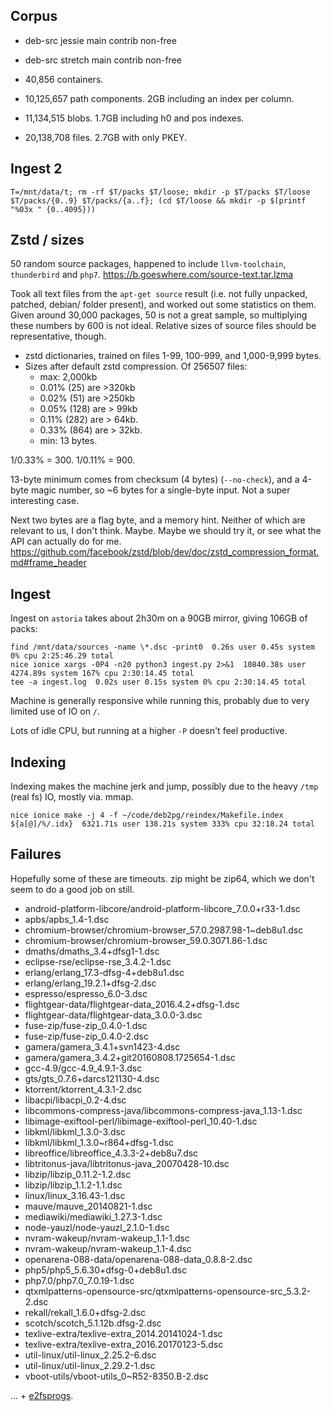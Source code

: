Corpus
------

 * deb-src jessie main contrib non-free
 * deb-src stretch main contrib non-free


 * 40,856 containers.

 
 * 10,125,657 path components. 2GB including an index per column.
 * 11,134,515 blobs. 1.7GB including h0 and pos indexes.
 * 20,138,708 files. 2.7GB with only PKEY.


Ingest 2
--------
```
T=/mnt/data/t; rm -rf $T/packs $T/loose; mkdir -p $T/packs $T/loose $T/packs/{0..9} $T/packs/{a..f}; (cd $T/loose && mkdir -p $(printf "%03x " {0..4095}))

```

Zstd / sizes
------------

50 random source packages, happened to include `llvm-toolchain`,
`thunderbird` and `php7`. https://b.goeswhere.com/source-text.tar.lzma

Took all text files from the `apt-get source` result (i.e. not fully unpacked,
patched, debian/ folder present), and worked out some statistics on them.
Given around 30,000 packages, 50 is not a great sample, so multiplying these
numbers by 600 is not ideal. Relative sizes of source files should be representative,
though.

 * zstd dictionaries, trained on files 1-99, 100-999, and 1,000-9,999 bytes.
 * Sizes after default zstd compression. Of 256507 files:
   * max: 2,000kb
   * 0.01%  (25) are >320kb
   * 0.02%  (51) are >250kb
   * 0.05% (128) are > 99kb
   * 0.11% (282) are > 64kb.
   * 0.33% (864) are > 32kb.
   * min: 13 bytes.

1/0.33% = 300.
1/0.11% = 900.

13-byte minimum comes from checksum (4 bytes) (`--no-check`), and a 4-byte magic number,
so ~6 bytes for a single-byte input. Not a super interesting case.

Next two bytes are a flag byte, and a memory hint. Neither of which are relevant to us,
I don't think. Maybe. Maybe we should try it, or see what the API can actually do for me.
https://github.com/facebook/zstd/blob/dev/doc/zstd_compression_format.md#frame_header

Ingest
------

Ingest on `astoria` takes about 2h30m on a 90GB mirror, giving 106GB of packs:

```
find /mnt/data/sources -name \*.dsc -print0  0.26s user 0.45s system 0% cpu 2:25:46.29 total
nice ionice xargs -0P4 -n20 python3 ingest.py 2>&1  10840.38s user 4274.89s system 167% cpu 2:30:14.45 total
tee -a ingest.log  0.02s user 0.15s system 0% cpu 2:30:14.45 total
```

Machine is generally responsive while running this, probably due
  to very limited use of IO on `/`.

Lots of idle CPU, but running at a higher `-P` doesn't feel productive.


Indexing
--------

Indexing makes the machine jerk and jump, possibly due to the heavy `/tmp` (real fs)
  IO, mostly via. mmap.

```
nice ionice make -j 4 -f ~/code/deb2pg/reindex/Makefile.index ${a[@]/%/.idx}  6321.71s user 138.21s system 333% cpu 32:18.24 total
```


Failures
--------

Hopefully some of these are timeouts. zip might be zip64, which we don't seem
  to do a good job on still.

 * android-platform-libcore/android-platform-libcore_7.0.0+r33-1.dsc
 * apbs/apbs_1.4-1.dsc
 * chromium-browser/chromium-browser_57.0.2987.98-1~deb8u1.dsc
 * chromium-browser/chromium-browser_59.0.3071.86-1.dsc
 * dmaths/dmaths_3.4+dfsg1-1.dsc
 * eclipse-rse/eclipse-rse_3.4.2-1.dsc
 * erlang/erlang_17.3-dfsg-4+deb8u1.dsc
 * erlang/erlang_19.2.1+dfsg-2.dsc
 * espresso/espresso_6.0-3.dsc
 * flightgear-data/flightgear-data_2016.4.2+dfsg-1.dsc
 * flightgear-data/flightgear-data_3.0.0-3.dsc
 * fuse-zip/fuse-zip_0.4.0-1.dsc
 * fuse-zip/fuse-zip_0.4.0-2.dsc
 * gamera/gamera_3.4.1+svn1423-4.dsc
 * gamera/gamera_3.4.2+git20160808.1725654-1.dsc
 * gcc-4.9/gcc-4.9_4.9.1-3.dsc
 * gts/gts_0.7.6+darcs121130-4.dsc
 * ktorrent/ktorrent_4.3.1-2.dsc
 * libacpi/libacpi_0.2-4.dsc
 * libcommons-compress-java/libcommons-compress-java_1.13-1.dsc
 * libimage-exiftool-perl/libimage-exiftool-perl_10.40-1.dsc
 * libkml/libkml_1.3.0-3.dsc
 * libkml/libkml_1.3.0~r864+dfsg-1.dsc
 * libreoffice/libreoffice_4.3.3-2+deb8u7.dsc
 * libtritonus-java/libtritonus-java_20070428-10.dsc
 * libzip/libzip_0.11.2-1.2.dsc
 * libzip/libzip_1.1.2-1.1.dsc
 * linux/linux_3.16.43-1.dsc
 * mauve/mauve_20140821-1.dsc
 * mediawiki/mediawiki_1.27.3-1.dsc
 * node-yauzl/node-yauzl_2.1.0-1.dsc
 * nvram-wakeup/nvram-wakeup_1.1-1.dsc
 * nvram-wakeup/nvram-wakeup_1.1-4.dsc
 * openarena-088-data/openarena-088-data_0.8.8-2.dsc
 * php5/php5_5.6.30+dfsg-0+deb8u1.dsc
 * php7.0/php7.0_7.0.19-1.dsc
 * qtxmlpatterns-opensource-src/qtxmlpatterns-opensource-src_5.3.2-2.dsc
 * rekall/rekall_1.6.0+dfsg-2.dsc
 * scotch/scotch_5.1.12b.dfsg-2.dsc
 * texlive-extra/texlive-extra_2014.20141024-1.dsc
 * texlive-extra/texlive-extra_2016.20170123-5.dsc
 * util-linux/util-linux_2.25.2-6.dsc
 * util-linux/util-linux_2.29.2-1.dsc
 * vboot-utils/vboot-utils_0~R52-8350.B-2.dsc

... + [e2fsprogs](https://github.com/FauxFaux/ext4-rs/issues/1).
